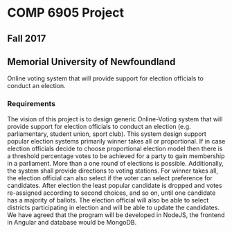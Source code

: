 # COMP 6905 Project
## Fall 2017
## Memorial University of Newfoundland

Online voting system that will provide support for election officials to conduct an election.

### Requirements
The vision of this project is to design generic Online-Voting system that will provide support for election officials to conduct an election (e.g. parliamentary,
student union, sport club). This system design support popular election systems primarily winner takes all or proportional. If in case election officials decide to
choose proportional election model then there is a threshold percentage votes to be achieved for a party to gain membership in a parliament. More than a one
round of elections is possible. Additionally, the system shall provide directions to voting stations. For winner takes all, the election official can also select if the
voter can select preference for candidates. After election the least popular candidate is dropped and votes re-assigned according to second choices, and so on,
until one candidate has a majority of ballots. The election official will also be able to select districts participating in election and will be able to update the
candidates.
We have agreed that the program will be developed in NodeJS, the frontend in Angular and database would be MongoDB.